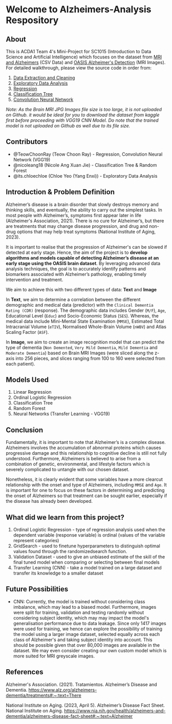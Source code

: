 # Welcome to Alzheimers-Analysis Respository

## About

This is ACDA1 Team 4's Mini-Project for SC1015 (Introduction to Data Science and Artificial Intelligence) which focuses on the dataset from [MRI and Alzheimers](https://www.kaggle.com/datasets/jboysen/mri-and-alzheimers?resource=download) (CSV Data) and [OASIS Alzheimer's Detection](https://www.kaggle.com/datasets/ninadaithal/imagesoasis) (MRI Images). For detailed walkthrough, please view the source code in order from:

1. [Data Extraction and Cleaning](https://github.com/TeowChoonRay/Alzheimer-Analysis/blob/main/Data%20Extraction%20and%20Cleaning.ipynb)
2. [Exploratory Data Analysis](https://github.com/TeowChoonRay/Alzheimer-Analysis/blob/main/Exploratory%20Data%20Analysis.ipynb)
3. [Regression](https://github.com/TeowChoonRay/Alzheimer-Analysis/blob/main/Regression.ipynb)
4. [Classification Tree](https://github.com/TeowChoonRay/Alzheimer-Analysis/blob/main/Classification%20Tree.ipynb)
5. [Convolution Neural Network](https://github.com/TeowChoonRay/Alzheimer-Analysis/blob/main/Convolution%20Neural%20Network%20(VGG19).ipynb)

*Note: As the Brain MRI JPG Images file size is too large, it is not uploaded on Github. it would be ideal for you to download the dataset from kaggle first before proceeding with VGG19 CNN Model. Do note that the trained model is not uploaded on Github as well due to its file size.*
  
## Contributors

- @TeowChoonRay (Teow Choon Ray) - Regression, Convolution Neural Network (VGG19)
- @nicoleang18 (Nicole Ang Xuan Jie) - Classification Tree & Random Forest
- @its.chloechloe (Chloe Yeo (Yang Enxi)) - Exploratory Data Analysis

## Introduction & Problem Definition 

Alzheimer’s disease is a brain disorder that slowly destroys memory and thinking skills, and eventually, the ability to carry out the simplest tasks. In most people with Alzheimer’s, symptoms first appear later in life (Alzheimer's Association, 2021). There is no cure for Alzheimer’s, but there are treatments that may change disease progression, and drug and non-drug options that may help treat symptoms (National Institute of Aging, 2023).

It is important to realise that the progression of Alzheimer's can be slowed if detected at early stage. Hence, the aim of the project is to **develop algorithms and models capable of detecting Alzheimer’s disease at an early stage using the OASIS brain dataset**. By leveraging advanced data analysis techniques, the goal is to accurately identify patterns and biomarkers associated with Alzheimer’s pathology, enabling timely intervention and treatment.

We aim to achieve this with two different types of data: **Text** and **Image**

In **Text**, we aim to determine a correlation between the different demographic and medical data (predictor) with the `Clinical Dementia Rating (CDR)` (response). The demographic data includes Gender (`M/F`), `Age`, Educational Level (`Educ`) and Socio-Economic Status (`SES`). Whereas, the medical data include Mini-Mental State Examination (`MMSE`), Estimated Total Intracranial Volume (`eTIV`), Normalised Whole-Brain Volume (`nWBV`) and Atlas Scaling Factor (`ASF`).

In **Image**, we aim to create an image recognition model that can predict the type of dementia (`Non Demented`, `Very Mild Dementia`, `Mild Dementia` and `Moderate Dementia`) based on Brain MRI Images (were sliced along the z-axis into 256 pieces, and slices ranging from 100 to 160 were selected from each patient).

## Models Used

1. Linear Regression
2. Ordinal Logistic Regression
3. Classification Tree
4. Random Forest
5. Neural Networks (Transfer Learning - VGG19)

## Conclusion
Fundamentally, it is important to note that Alzheimer’s is a complex disease. Alzheimers ​​involves the accumulation of abnormal proteins which causes progressive damage and this relationship to cognitive decline is still not fully understood. Furthermore, Alzheimers is believed to arise from a combination of genetic, environmental, and lifestyle factors which is severely complicated to untangle with our chosen dataset.

Nonetheless, it is clearly evident that some variables have a more clearcut relationship with the onset and type of Alzheimers, including `MMSE` and `Age`. It is important for one to focus on these factors in determining and predicting the onset of Alzheimers so that treatment can be sought earlier, especially if the disease has already been developed.

## What did we learn from this project?

1. Ordinal Logistic Regression - type of regression analysis used when the dependent variable (response variable) is ordinal (values of the variable represent categories)
2. GridSearch - used to finetune hyperparameters to distinguish optimal values found through the randomizedsearch function. 
3. Validation Dataset - used to give an unbiased estimate of the skill of the final tuned model when comparing or selecting between final models
4. Transfer Learning (CNN) -  take a model trained on a large dataset and transfer its knowledge to a smaller dataset

## Future Possibilities
- CNN: Currently, the model is trained without considering class imbalance, which may lead to a biased model. Furthermore, images were split for training, validation and testing randomly without considering subject identity, which may may impact the model's generalisation performance due to data leakage. Since only 1417 images were used for training, we hence can explore the possibility of training the model using a larger image dataset, selected equally across each class of Alzheimer's and taking subject identity into account. This should be possible given that over 80,000 images are available in the dataset. We may even consider creating our own custom model which is more suited for MRI greyscale images.

## References
Alzheimer's Association. (2021). Tratamientos. Alzheimer’s Disease and Dementia. https://www.alz.org/alzheimers-dementia/treatments#:~:text=There

National Institute on Aging. (2023, April 5). Alzheimer’s Disease Fact Sheet. National Institute on Aging. https://www.nia.nih.gov/health/alzheimers-and-dementia/alzheimers-disease-fact-sheet#:~:text=Alzheimer
